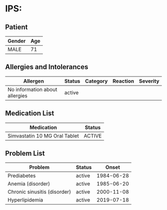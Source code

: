 # IPS:

## Patient

|Gender|Age|
|---|---|
|MALE|71|

## Allergies and Intolerances

|Allergen|Status|Category|Reaction|Severity|
|---|---|---|---|---|
|No information about allergies|active||||

## Medication List

|Medication|Status|
|---|---|
|Simvastatin 10 MG Oral Tablet|ACTIVE|

## Problem List

|Problem|Status|Onset|
|---|---|---|
|Prediabetes|active|1984-06-28|
|Anemia (disorder)|active|1985-06-20|
|Chronic sinusitis (disorder)|active|2000-11-08|
|Hyperlipidemia|active|2019-07-18|
